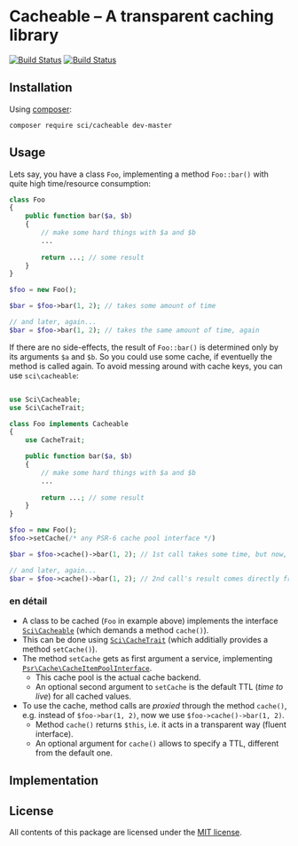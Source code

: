 # Cacheable – A transparent caching library

[![Build Status](https://secure.travis-ci.org/DrSchimke/cacheable.png)](http://travis-ci.org/DrSchimke/cacheable)
[![Build Status](https://styleci.io/repos/39729797/shield)](https://styleci.io/repos/39729797)

## Installation

Using [composer](https://getcomposer.org/download/):

```
composer require sci/cacheable dev-master
```

## Usage

Lets say, you have a class `Foo`, implementing a method `Foo::bar()` with quite high time/resource consumption:

```php
class Foo
{
    public function bar($a, $b)
    {
        // make some hard things with $a and $b
        ...
        
        return ...; // some result
    }
}

$foo = new Foo();

$bar = $foo->bar(1, 2); // takes some amount of time

// and later, again...
$bar = $foo->bar(1, 2); // takes the same amount of time, again
```

If there are no side-effects, the result of `Foo::bar()` is determined only by its arguments `$a` and `$b`.
So you could use some cache, if eventuelly the method is called again.
To avoid messing around with cache keys, you can use `sci\cacheable`:

```php

use Sci\Cacheable;
use Sci\CacheTrait;

class Foo implements Cacheable
{
    use CacheTrait;

    public function bar($a, $b)
    {
        // make some hard things with $a and $b
        ...
        
        return ...; // some result
    }
}

$foo = new Foo();
$foo->setCache(/* any PSR-6 cache pool interface */)

$bar = $foo->cache()->bar(1, 2); // 1st call takes some time, but now, the result is stored into cache

// and later, again...
$bar = $foo->cache()->bar(1, 2); // 2nd call's result comes directly from cache
```

### en détail

* A class to be cached (`Foo` in example above) implements the interface [`Sci\Cacheable`](lib/Cacheable.php) (which demands a method `cache()`).
* This can be done using [`Sci\CacheTrait`](lib/CacheTrait.php) (which additially provides a method `setCache()`).
* The method `setCache` gets as first argument a service, implementing [`Psr\Cache\CacheItemPoolInterface`](https://github.com/php-fig/cache/blob/master/src/CacheItemPoolInterface.php).
    * This cache pool is the actual cache backend.
    * An optional second argument to `setCache` is the default TTL (_time to live_) for all cached values.
* To use the cache, method calls are _proxied_ through the method `cache()`, e.g. instead of `$foo->bar(1, 2)`, now we use `$foo->cache()->bar(1, 2)`.
    * Method `cache()` returns `$this`, i.e. it acts in a transparent way (fluent interface).
    * An optional argument for `cache()` allows to specify a TTL, different from the default one.

## Implementation

## License

All contents of this package are licensed under the [MIT license](LICENSE).
